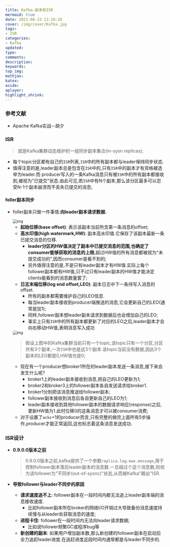 ```yaml
---
title: Kafka-副本和ISR
mermaid: true
date: 2021-06-23 12:10:28
cover: /img/cover/Kafka.jpg
tags:
- ISR
categories:
- Kafka
updated:
type:
comments:
description:
keywords:
top_img:
mathjax:
katex:
aside:
aplayer:
highlight_shrink:
---
```


### 参考文献

* Apache Kafka实战--胡夕

### ISR

> 就是Kafka集群动态维护的一组同步副本集合(in-sysn replicas);
* 每个topic分区都有自己的`ISR`列表,`ISR`中的所有副本都与leader保持同步状态.
* 值得注意的是,leader副本总是包含在`ISR`中的,只有`ISR`中的副本才有资格被选举为leader.而 producer写入的一条Kafka消息只有被`ISR`中的所有副本都接收到,被视为"已提交"状态.由此可见,若`ISR`中有N个副本,那么该分区最多可以忍受N-1个副本崩溃而不丢失已提交的消息;

#### foller副本同步

* foller副本只做一件事情:**向leader副本请求数据.**

  <img src="http://www.chenjunlin.vip/img/kafka/Kafka-%E5%89%AF%E6%9C%AC%E5%92%8CISR.png" alt="img" style="zoom:80%;" />

  * **起始位移(base offset)**: 表示该副本当前所含第一条消息的offset;
  * **高水印值(high watermark,HW)**: 副本高水印值.它保存了该副本最新一条已提交消息的位移.
    * **leader分区的HW值决定了副本中已提交消息的范围,也确定了consumer能够获取的消息的上限**,超过HW值的所有消息都被视为"未提交成功的",因而consumer是看不到的;
    * 另外值得注意的是,不是只有leader副本才有HW值.实际上每个follower副本都有HW值,只不过只有leader副本的HW值才能决定clients能看到的消息数量罢了;
  * **日志末端位移(log end offset,LEO)**: 副本日志中下一条待写入消息的offset.
    * 所有的副本都需要维护自己的LEO信息.
    * 每当leader副本接收到producer端推送的消息,它会更新自己的LEO(通常是加1);
    * 同样,follower副本想leader副本请求到数据后也会增加自己的LEO;
    * 事实上只有`ISR`中的所有副本都更新了对应的LEO之后,leader副本才会向右移动HW值,表明消息写入成功

  <img src="http://www.chenjunlin.vip/img/kafka/Kafka-follower-leader%E5%89%AF%E6%9C%AC%E5%90%8C%E6%AD%A5%E6%B5%81%E7%A8%8B.png" alt="img" style="zoom:80%;" />

  > 假设上图中的Kafka集群当前只有一个topic,该topic只有一个分区,分区共有3个副本,一次`ISR`中也是这3个副本.该topic当前没有数据,因此3个副本的LEO都是0,HW值也是0;

  * 现在有一个producer想broker1所在的leader副本发送一条消息,接下来会发生什么呢?
    * broker1上的leader副本接收到消息,把自己的LEO更新为1;
    * broker2和broker3上的follower副本各自发送请求给broker1.
    * broker1分别把该消息推送给follower副本;
    * follower副本接收到消息后各自更新自己的LEO为1;
    * leader副本接收到其他follower副本的数据请求响应(response)之后,更新HW值为1.此时位移0的这条消息才可以被consumer消费;
  * 对于设置了`acks`=1的producer而言,只有完整的做完上面所有5步操作,producer才能正常返回,这也标志着这条消息发送成功.

### ISR设计

* **0.9.0.0版本之前**

  > 0.9.0.0版本之前,kafka提供了一个参数`replica.lag.max.message`,用于控制follower副本落后leader副本的消息数.一旦超过个这个消息数,则视为该follower为"不同步(out-of-sysnc)"状态,从而被Kafka"踢出"ISR.

* **导致follower与leader不同步的原因**

  * **请求速度追不上**: follower副本在一段时间内都无法追上leader副本端的消息接收速度.
    * 比如follower副本所在broker的网络I/O开销过大导致备份消息速度持续慢与从leader处获取消息的速度;
  * **进程卡住**: follower在一段时间内无法向leader请求数据;
    * 比如说follower频繁GC或程序bug等
  * **新创建的副本**: 如果用户增加副本数,那么新创建的follower副本在启动后全力追赶leader进度.在追赶进度这段时间内通常都是与leader不同步的.
  
  
